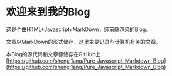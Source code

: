 # 欢迎来到我的Blog

这是个由HTML+Javascript+MarkDown，纯前端渲染的Blog。

文章以MarkDown的形式储存，这里主要记录与计算机有关的文章。

本Blog的源代码和文章都储存在GitHub上：[https://github.com/shengj1ang/Pure_Javascript_Markdown_Blog](https://github.com/shengj1ang/Pure_Javascript_Markdown_Blog)